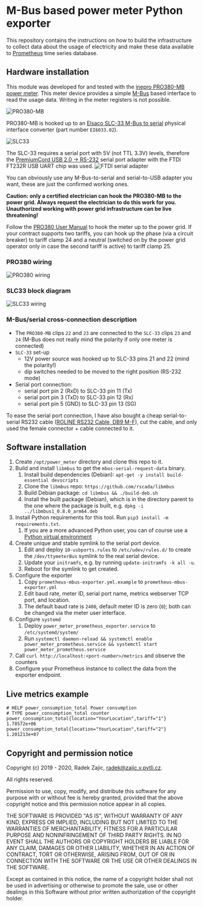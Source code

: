# M-Bus based power meter Python exporter
This repository contains the instructions on how to build the infrastructure to collect data about the usage of electricity and make these data available to [Prometheus](https://prometheus.io/) time series database.

## Hardware installation
This module was developed for and tested with the [inepro PRO380-MB power meter]. This meter device provides a simple [M-Bus](https://en.wikipedia.org/wiki/Meter-Bus) based interface to read the usage data. Writing in the meter registers is not possible.

![PRO380-MB](images/PRO380.png)

PRO380-MB is hooked up to an [Elsaco SLC-33 M-Bus to serial] physical interface converter (part number `EI6033.02`).

![SLC33](images/slc33.jpg)

The SLC-33 requires a serial port with 5V (not TTL 3.3V) levels, therefore the [PremiumCord USB 2.0 -> RS-232] serial port adapter with the FTDI FT232R USB UART chip was used.
![FTDI serial adapter](images/ftdiserial.jpg)

You can obviously use any M-Bus-to-serial and serial-to-USB adapter you want, these are just the confirmed working ones.

**Caution: only a certified electrician can hook the PRO380-MB to the power grid. Always request the electrician to do this work for you. Unauthorized working with power grid infrastructure can be live threatening!**

Follow the [PRO380 User Manual] to hook the meter up to the power grid. If your contract supports two tariffs, you can hook up the phase (via a circuit breaker) to tariff clamp 24 and a neutral (switched on by the power grid operator only in case the second tariff is active) to tariff clamp 25.

### PRO380 wiring

![PRO380 wiring](images/PRO380wiring.png)

### SLC33 block diagram

![SLC33 wiring](images/slc33blok.svg)

### M-Bus/serial cross-connection description

* The `PRO380-MB` clips `22` and `23` are connected to the `SLC-33` clips `23` and `24` (M-Bus does not really mind the polarity if only one meter is connected)
* `SLC-33` set-up
  * 12V power source was hooked up to SLC-33 pins 21 and 22 (mind the polarity!)
  * dip switches needed to be moved to the right position (RS-232 mode)
* Serial port connection:
  * serial port pin 2 (RxD) to SLC-33 pin 11 (Tx)
  * serial port pin 3 (TxD) to SLC-33 pin 12 (Rx)
  * serial port pin 5 (GND) to SLC-33 pin 13 (SG)

To ease the serial port connection, I have also bought a cheap serial-to-serial RS232 cable ([ROLINE RS232 Cable, DB9 M-F]), cut the cable, and only used the female connector + cable connected to it.

## Software installation
1. Create `/opt/power_meter` directory and clone this repo to it.
2. Build and install `libmbus` to get the `mbus-serial-request-data` binary.
   1. Install build dependencies (Debian): `apt-get -y install build-essential devscripts`
   2. Clone the `libmbus` repo: `https://github.com/rscada/libmbus`
   3. Build Debian package: `cd libmbus && ./build-deb.sh`
   4. Install the built package (Debian), which is in the directory parent to the one where the package is built, e.g. `dpkg -i ../libmbus1_0.8.0_arm64.deb`
3. Install Python requirements for this tool. Run `pip3 install -m requirements.txt`.
   1. If you are a more advanced Python user, you can of course use a [Python virtual environment](https://packaging.python.org/guides/installing-using-pip-and-virtual-environments/)
4. Create unique and stable symlink to the serial port device.
   1. Edit and deploy `10-usbports.rules` to `/etc/udev/rules.d/` to create the `/dev/ttymeterBus` symlink to the real serial device.
   2. Update your `initramfs`, e.g. by running `update-initramfs -k all -u`.
   3. Reboot for the symlink to get created.
5. Configure the exporter
   1. Copy `prometheus-mbus-exporter.yml.example` to `prometheus-mbus-exporter.yml`
   2. Edit baud rate, meter ID, serial port name, metrics webserver TCP port, and location.
   3. The default baud rate is `2400`, default meter ID is zero (`0`); both can be changed via the meter user interface.
6. Configure `systemd`
   1. Deploy `power_meter_prometheus_exporter.service` to `/etc/systemd/system/`
   2. Run `systemctl daemon-reload && systemctl enable power_meter_prometheus.service && systemctl start power_meter_prometheus.service`
7. Call `curl http://localhost:<port-number>/metrics` and observe the counters
8. Configure your Prometheus instance to collect the data from the exporter endpoint. 

## Live metrics example

```
# HELP power_consumption_total Power consumption
# TYPE power_consumption_total counter
power_consumption_total{location="YourLocation",tariff="1"} 1.78572e+06
power_consumption_total{location="YourLocation",tariff="2"} 1.201213e+07
```

## Copyright and permission notice

Copyright (c) 2019 - 2020, Radek Zajic, radek@zajic.v.pytli.cz.

All rights reserved.

Permission to use, copy, modify, and distribute this software for any purpose with or without fee is hereby granted, provided that the above copyright notice and this permission notice appear in all copies.

THE SOFTWARE IS PROVIDED "AS IS", WITHOUT WARRANTY OF ANY KIND, EXPRESS OR IMPLIED, INCLUDING BUT NOT LIMITED TO THE WARRANTIES OF MERCHANTABILITY, FITNESS FOR A PARTICULAR PURPOSE AND NONINFRINGEMENT OF THIRD PARTY RIGHTS. IN NO EVENT SHALL THE AUTHORS OR COPYRIGHT HOLDERS BE LIABLE FOR ANY CLAIM, DAMAGES OR OTHER LIABILITY, WHETHER IN AN ACTION OF CONTRACT, TORT OR OTHERWISE, ARISING FROM, OUT OF OR IN CONNECTION WITH THE SOFTWARE OR THE USE OR OTHER DEALINGS IN THE SOFTWARE.

Except as contained in this notice, the name of a copyright holder shall not be used in advertising or otherwise to promote the sale, use or other dealings in this Software without prior written authorization of the copyright holder.

[inepro PRO380-MB power meter]: https://ineprometering.com/pro380/
[Elsaco SLC-33 M-Bus to serial]: http://www.elsaco.cz/index.php?file=./produkty/piggy/628_slc33.php
[PremiumCord USB 2.0 -> RS-232]: https://www.gmelectronic.com/converter-usb2-0-to-serial-port-com-premiumcord-ku2-232a
[ROLINE RS232 Cable, DB9 M-F]: https://www.secomp.co.uk/en_GB/roline-rs232-cable-db9-m-f-1-8-m/i/11016218
[PRO380 User Manual]: https://ineprometering.com/wp-content/uploads/2019/04/PRO380-user-manual-V2.18v6.pdf
